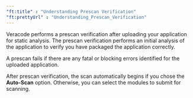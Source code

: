 ```yaml
---
"ft:title" : "Understanding Prescan Verification"
"ft:prettyUrl" : "Understanding_Prescan_Verification"
---
```

Veracode performs a prescan verification after uploading your application for static analysis. The prescan verification performs an initial analysis of the application to verify you have packaged the application correctly.

A prescan fails if there are any fatal or blocking errors identified for the uploaded application.

After prescan verification, the scan automatically begins if you chose the **Auto-Scan** option. Otherwise, you can select the modules to submit for scanning.
